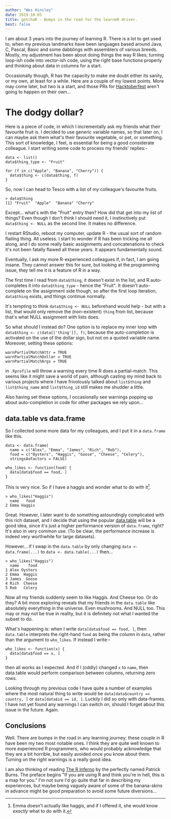 ```yaml
---
author: "Wes Hinsley"
date: 2019-10-05
title: gotchaR - Bumps in the road for the learneR driver.
best: false
---
```


I am about 3 years into the journey of learning R. There is a lot to get used to,
when my previous landmarks have been languages based around Java, C, Pascal, Basic 
and some dabblings with assemblers of various breeds. Mostly, my adjustment has been
about doing things the way R likes; turning loop-ish code into vector-ish code, using
the right base functions properly and thinking about data in columns for a start.

Occasionally though, R has the capacity to make me doubt either its sanity, or
my own, at least for a while. Here are a couple of my lowest points. More may come later, but 
two is a start, and those PRs for [Hacktoberfest](https://hacktoberfest.digitalocean.com/) 
aren't going to happen on their own...

# The dodgy dollar?

Here is a piece of code, in which I incrementally ask my friends what their favourite
fruit is. I decided to use generic variable names, so that later on, I can maybe ask them
what's their favourite vegetable, or pet, or something. This sort of knowledge, I feel, is 
essential for being a good considerate colleague. I start writing some code to process
my friends' replies:-

```
data <- list()
data$thing_type <- "Fruit"

for (f in c("Apple", "Banana", "Cherry")) {
  data$thing <- c(data$thing, f)
}
```

So, now I can head to Tesco with a list of my colleague's favourite fruits.

```
> data$thing
[1] "Fruit"  "Apple"  "Banana" "Cherry"
```

Except... what's with the "Fruit" entry then? How did that get into my list of things? Even 
though I don't think I should need it, I instinctively put `data$thing <- NULL` as the 
second line. It makes no difference.

I restart RStudio, reboot my computer, update R - the usual sort of random flailing thing. 
All useless. I start to wonder if R has been tricking me all along, and I do some really
basic assignments and concatenations to check it's not been fatally flawed all these years. 
It appears fundamentally sound. 

Eventually, I ask my more R-experienced colleagues if, in fact, I am going insane. They
cannot answer this for sure, but looking at the programming issue, they tell me it is a 
feature of R in a way. 

The first time I read from `data$thing`, it doesn't exist 
in the list, and R auto-completes it into `data$thing_type` - hence the 
"Fruit". It doesn't auto-complete on the assignment side though, so after the first
loop iteration, `data$thing` exists, and things continue normally. 

It's tempting to think
`data$thing <- NULL` beforehand would help - but with a list, that
would only remove the (non-existent) `thing` from list, because that's what NULL assignment
with lists does.

So what should I instead do? One option is to replace my inner loop with
`data$thing <- c(data[['thing']], f)`, because the auto-completion is activated on the 
use of the dollar sign, but not on a quoted variable name. Moreover, setting these options:
```
warnPartialMatchAttr = TRUE
warnPartialMatchDollar = TRUE
warnPartialMatchArgs = TRUE
```
in `.Rprofile` will throw a warning every time R does a partial-match. This seems like
it might save a world of pain, although casting my mind back to various projects where I have
frivolously talked about `list$thing` and `list$thing_name` and `list$thing_id` still makes me
shudder a little. 

Also having set these options, I occasionally see warnings popping up about auto-completion
in code for other packages we rely upon...

## data.table vs data.frame

So I collected some more data for my colleagues, and I put it in a `data.frame` like this.
```
data <- data.frame(
  name = c("Alex", "Emma", "James", "Rich", "Rob"),
  food = c("Oysters", "Haggis", "Goose", "Cheese", "Celery"),
  stringsAsFactors = FALSE)

who_likes <- function(food) {
  data[data$food == food, ]
}
```

This is very nice. So if I have a haggis and wonder what to do with it[^1].
```
> who_likes("Haggis")
  name   food
2 Emma Haggis
```

Great. However, I later want to do something astoundingly complicated with this rich dataset, and I 
decide that using the popular [data.table](https://rdatatable.gitlab.io/data.table/) will 
be a good idea, since it's just a higher performance version of `data.frame`, right? It's
also in very common use. (To be clear, the performance increase is indeed very worthwhile for large
datasets).

However... if I swap in the `data.table` by only changing `data <- data.frame(...)` to `data <- data.table(...)` then...

```
> who_likes("Haggis")
  name    food
1 Alex Oysters
2 Emma  Haggis
3 James  Goose
4 Rich  Cheese
5 Rob   Celery
```

Now all my friends suddenly seem to like Haggis. And Cheese too. Or do they? A bit more exploring 
reveals that my friends in the `data.table` like absolutely everything in the universe. Even mushrooms.
And NULL too. This may or may not be true in reality, but it is definitely not what I wanted the subset to do.

What's happening is: when I write 
`data[data$food == food, ]`, then `data.table` interprets the right-hand `food` as being
the column in `data`, rather than the argument to `who_likes`. 
If instead I write:-

```
who_likes <- function(x) {
  data[data$food == x, ]
}
```

then all works as I expected. And if I (oddly) changed `x` to `name`, then data.table
would perform comparison between columns, returning zero rows.

Looking through my previous code I have quite a number of examples where the most natural
thing to write would be `data[data$country == country, ]` or `data[data$id == id, ]`. Luckily
I did so only with data-frames. I have not yet found any warnings I can switch on,
should I forget about this issue in the future. Again.

## Conclusions

Well. There are bumps in the road in any learning journey; these couple in R have been 
my two most notable ones. I think they are quite well known to more experienced R
programmers, who would probably acknowledge that they are a bit horrible, but easily
avoided once you know about them. Turning on the right warnings is a really good idea.

I am also thinking of reading [The R Inferno](https://www.burns-stat.com/pages/Tutor/R_inferno.pdf) by 
the perfectly named Patrick Burns. The preface begins "If you are using R and think
you're in hell, this is a map for you." I'm not sure I'd go quite that far in describing my 
experiences, but maybe being vaguely aware of some of the banana-skins in advance might be good
preparation to avoid some future diversions...

[^1]: Emma doesn't actually like haggis, and if I offered it, she would know _exactly_ what to do with it.